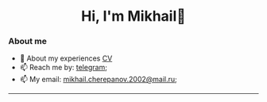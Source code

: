 <div id="header" align="center">
    <h1>Hi, I'm  Mikhail👋 </h1>
</div>


### About me
- 📄 About my experiences [CV](https://github.com/MikhailCherepanovD/Sertificates/blob/master/CV_CherepanovMD.pdf)
- 📫 Reach me by: [telegram](https://t.me/Cherepanov_Mikhail10);
- 📫 My email: [mikhail.cherepanov.2002@mail.ru](mikhail.cherepanov.2002@mail.ru);

---
